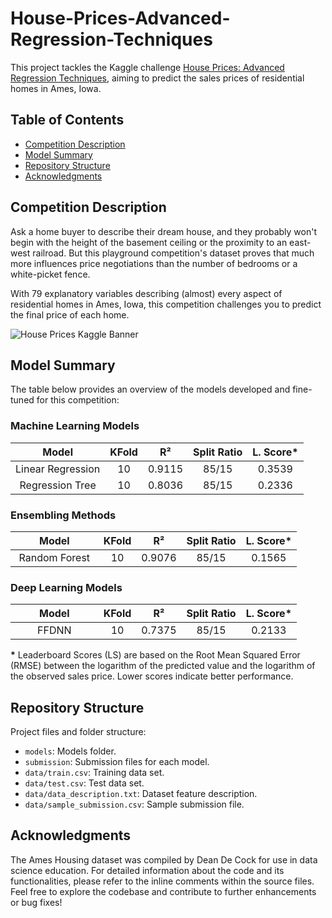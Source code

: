 # House-Prices-Advanced-Regression-Techniques
This project tackles the Kaggle challenge [House Prices: Advanced Regression Techniques](https://www.kaggle.com/competitions/house-prices-advanced-regression-techniques), aiming to predict the sales prices of residential homes in Ames, Iowa. 


## Table of Contents
- [Competition Description](#competition-description)
- [Model Summary](#model-summary)
- [Repository Structure](#repository-structure)
- [Acknowledgments](#acknowledgments)

## Competition Description
Ask a home buyer to describe their dream house, and they probably won't begin with the height of the basement ceiling or the proximity to an east-west railroad. But this playground competition's dataset proves that much more influences price negotiations than the number of bedrooms or a white-picket fence.

With 79 explanatory variables describing (almost) every aspect of residential homes in Ames, Iowa, this competition challenges you to predict the final price of each home.

![House Prices Kaggle Banner](https://storage.googleapis.com/kaggle-media/competitions/House%20Prices/kaggle_5407_media_housesbanner.png)


## Model Summary

The table below provides an overview of the models developed and fine-tuned for this competition:

### Machine Learning Models

| <img width=38/>Model<img width=38/>               | KFold | R²     | Split Ratio | L. Score* |
|:---------------------------------------------:|:-----:|:------:|:-----------:|:----------:|
| Linear Regression                             |   10  | 0.9115 |     85/15   |    0.3539  |  
| Regression Tree                               |   10  | 0.8036 |     85/15   |    0.2336  |  

### Ensembling Methods

| <img width=38/>Model<img width=38/>                 | KFold | R²     | Split Ratio | L. Score* |
|:-----------------------------------------------:|:-----:|:------:|:-----------:|:----------:|
| Random Forest                                   |   10  | 0.9076 |     85/15   |    0.1565  |  

### Deep Learning Models

| <img width=38/>Model<img width=38/> | KFold | R²     | Split Ratio | L. Score* |
|:--------------------------:|:-----:|:------:|:-----------:|:----------:|
| FFDNN                      |   10  | 0.7375 |     85/15   |    0.2133  |  



**\*** Leaderboard Scores (LS) are based on the Root Mean Squared Error (RMSE) between the logarithm of the predicted value and the logarithm of the observed sales price. Lower scores indicate better performance.


## Repository Structure

Project files and folder structure:
- `models`: Models folder.
- `submission`: Submission files for each model.
- `data/train.csv`: Training data set.
- `data/test.csv`: Test data set.
- `data/data_description.txt`: Dataset feature description.
- `data/sample_submission.csv`: Sample submission file.

## Acknowledgments

The Ames Housing dataset was compiled by Dean De Cock for use in data science education. For detailed information about the code and its functionalities, please refer to the inline comments within the source files. Feel free to explore the codebase and contribute to further enhancements or bug fixes!
